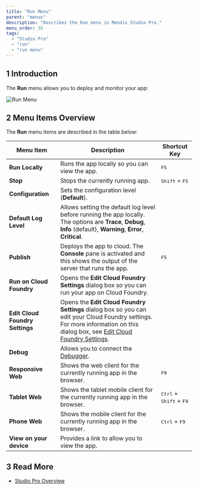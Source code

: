 ```yaml
---
title: "Run Menu"
parent: "menus"
description: "Describes the Run menu in Mendix Studio Pro."
menu_order: 35
tags:
  - "Studio Pro"
  - "run"
  - "run menu"
---
```


## 1 Introduction

The **Run** menu allows you to deploy and monitor your app:

![Run Menu](attachments/run-menu/run-menu.png)

## 2 Menu Items Overview

The **Run** menu items are described in the table below:

| Menu Item                       | Description                                                                                                                                                                                                       | Shortcut Key                                       |
| ------------------------------- | ----------------------------------------------------------------------------------------------------------------------------------------------------------------------------------------------------------------- | -------------------------------------------------- |
| **Run Locally**                 | Runs the app locally so you can view the app.                                                                                                                                                                     | <kbd>F5</kbd>                                      |
| **Stop**                        | Stops the currently running app.                                                                                                                                                                                  | <kbd>Shift</kbd> + <kbd>F5</kbd>                   |
| **Configuration**               | Sets the configuration level (**Default**).                                                                                                                                                                       |                                                    |
| **Default Log Level**           | Allows setting the default log level before running the app locally. The options are **Trace**, **Debug**, **Info** (default), **Warning**, **Error**, **Critical**.                                              |                                                    |
| **Publish**                     | Deploys the app to cloud. The **Console** pane is activated and this shows the output of the server that runs the app.                                                                                            | <kbd>F5</kbd>                                      |
| **Run on Cloud Foundry**        | Opens the **Edit Cloud Foundry Settings** dialog box so you can run your app on Cloud Foundry.                                                                                                                    |                                                    |
| **Edit Cloud Foundry Settings** | Opens the **Edit Cloud Foundry Settings** dialog box so you can edit your Cloud Foundry settings. For more information on this dialog box, see [Edit Cloud Foundry Settings](edit-cloud-foundry-settings-dialog). |                                                    |
| **Debug**                       | Allows you to connect the [Debugger](view-menu#debugger).                                                                                                                                                         |                                                    |
| **Responsive Web**              | Shows the web client for the currently running app in the browser.                                                                                                                                                | <kbd>F9</kbd>                                      |
| **Tablet Web**                  | Shows the tablet mobile client for the currently running app in the browser.                                                                                                                                      | <kbd>Ctrl</kbd> + <kbd>Shift</kbd> + <kbd>F9</kbd> |
| **Phone Web**                   | Shows the mobile client for the currently running app in the browser.                                                                                                                                             | <kbd>Ctrl</kbd> + <kbd>F9</kbd>                    |
| **View on your device**         | Provides a link to allow you to view the app.                                                                                                                                                                     |                                                    |

## 3 Read More

* [Studio Pro Overview](studio-pro-overview)
